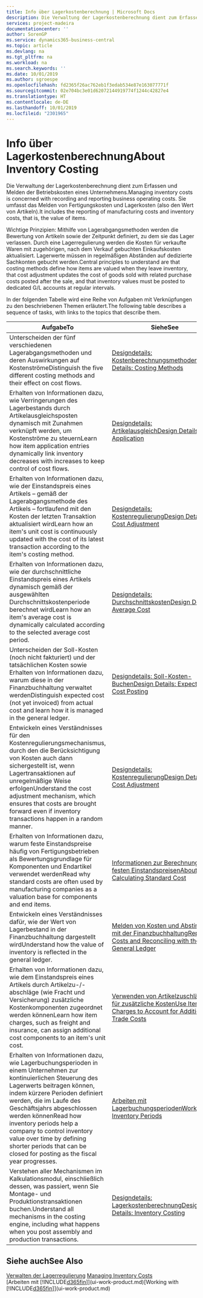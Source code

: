 ```yaml
---
title: Info über Lagerkostenberechnung | Microsoft Docs
description: Die Verwaltung der Lagerkostenberechnung dient zum Erfassen und Melden der Betriebskosten eines Unternehmens. Sie umfasst das Melden von Fertigungskosten und Lagerkosten (also den Wert von Artikeln).
services: project-madeira
documentationcenter: ''
author: SorenGP
ms.service: dynamics365-business-central
ms.topic: article
ms.devlang: na
ms.tgt_pltfrm: na
ms.workload: na
ms.search.keywords: ''
ms.date: 10/01/2019
ms.author: sgroespe
ms.openlocfilehash: fd2365f26ac762eb1f3edab534e87e163077771f
ms.sourcegitcommit: 02e704bc3e01d62072144919774f1244c42827e4
ms.translationtype: HT
ms.contentlocale: de-DE
ms.lasthandoff: 10/01/2019
ms.locfileid: "2301965"
---
```

# <a name="about-inventory-costing"></a><span data-ttu-id="03195-104">Info über Lagerkostenberechnung</span><span class="sxs-lookup"><span data-stu-id="03195-104">About Inventory Costing</span></span>
<span data-ttu-id="03195-105">Die Verwaltung der Lagerkostenberechnung dient zum Erfassen und Melden der Betriebskosten eines Unternehmens.</span><span class="sxs-lookup"><span data-stu-id="03195-105">Managing inventory costs is concerned with recording and reporting business operating costs.</span></span> <span data-ttu-id="03195-106">Sie umfasst das Melden von Fertigungskosten und Lagerkosten (also den Wert von Artikeln).</span><span class="sxs-lookup"><span data-stu-id="03195-106">It includes the reporting of manufacturing costs and inventory costs, that is, the value of items.</span></span>  

 <span data-ttu-id="03195-107">Wichtige Prinzipien: Mithilfe von Lagerabgangsmethoden werden die Bewertung von Artikeln sowie der Zeitpunkt definiert, zu dem sie das Lager verlassen. Durch eine Lagerregulierung werden die Kosten für verkaufte Waren mit zugehörigen, nach dem Verkauf gebuchten Einkaufskosten aktualisiert. Lagerwerte müssen in regelmäßigen Abständen auf dedizierte Sachkonten gebucht werden.</span><span class="sxs-lookup"><span data-stu-id="03195-107">Central principles to understand are that costing methods define how items are valued when they leave inventory, that cost adjustment updates the cost of goods sold with related purchase costs posted after the sale, and that inventory values must be posted to dedicated G/L accounts at regular intervals.</span></span>  

 <span data-ttu-id="03195-108">In der folgenden Tabelle wird eine Reihe von Aufgaben mit Verknüpfungen zu den beschriebenen Themen erläutert.</span><span class="sxs-lookup"><span data-stu-id="03195-108">The following table describes a sequence of tasks, with links to the topics that describe them.</span></span>   

|<span data-ttu-id="03195-109">**Aufgabe**</span><span class="sxs-lookup"><span data-stu-id="03195-109">**To**</span></span>|<span data-ttu-id="03195-110">**Siehe**</span><span class="sxs-lookup"><span data-stu-id="03195-110">**See**</span></span>|  
|------------|-------------|  
|<span data-ttu-id="03195-111">Unterscheiden der fünf verschiedenen Lagerabgangsmethoden und deren Auswirkungen auf Kostenströme</span><span class="sxs-lookup"><span data-stu-id="03195-111">Distinguish the five different costing methods and their effect on cost flows.</span></span>|[<span data-ttu-id="03195-112">Designdetails: Kostenberechnungsmethoden</span><span class="sxs-lookup"><span data-stu-id="03195-112">Design Details: Costing Methods</span></span>](design-details-costing-methods.md)|  
|<span data-ttu-id="03195-113">Erhalten von Informationen dazu, wie Verringerungen des Lagerbestands durch Artikelausgleichsposten dynamisch mit Zunahmen verknüpft werden, um Kostenströme zu steuern</span><span class="sxs-lookup"><span data-stu-id="03195-113">Learn how item application entries dynamically link inventory decreases with increases to keep control of cost flows.</span></span>|[<span data-ttu-id="03195-114">Designdetails: Artikelausgleich</span><span class="sxs-lookup"><span data-stu-id="03195-114">Design Details: Item Application</span></span>](design-details-item-application.md)|  
|<span data-ttu-id="03195-115">Erhalten von Informationen dazu, wie der Einstandspreis eines Artikels – gemäß der Lagerabgangsmethode des Artikels – fortlaufend mit den Kosten der letzten Transaktion aktualisiert wird</span><span class="sxs-lookup"><span data-stu-id="03195-115">Learn how an item's unit cost is continuously updated with the cost of its latest transaction according to the item's costing method.</span></span>|[<span data-ttu-id="03195-116">Designdetails: Kostenregulierung</span><span class="sxs-lookup"><span data-stu-id="03195-116">Design Details: Cost Adjustment</span></span>](design-details-cost-adjustment.md)|  
|<span data-ttu-id="03195-117">Erhalten von Informationen dazu, wie der durchschnittliche Einstandspreis eines Artikels dynamisch gemäß der ausgewählten Durchschnittskostenperiode berechnet wird</span><span class="sxs-lookup"><span data-stu-id="03195-117">Learn how an item's average cost is dynamically calculated according to the selected average cost period.</span></span>|[<span data-ttu-id="03195-118">Designdetails: Durchschnittskosten</span><span class="sxs-lookup"><span data-stu-id="03195-118">Design Details: Average Cost</span></span>](design-details-average-cost.md)|  
|<span data-ttu-id="03195-119">Unterscheiden der Soll-Kosten (noch nicht fakturiert) und der tatsächlichen Kosten sowie Erhalten von Informationen dazu, warum diese in der Finanzbuchhaltung verwaltet werden</span><span class="sxs-lookup"><span data-stu-id="03195-119">Distinguish expected cost (not yet invoiced) from actual cost and learn how it is managed in the general ledger.</span></span>|[<span data-ttu-id="03195-120">Designdetails: Soll-Kosten-Buchen</span><span class="sxs-lookup"><span data-stu-id="03195-120">Design Details: Expected Cost Posting</span></span>](design-details-expected-cost-posting.md)|  
|<span data-ttu-id="03195-121">Entwickeln eines Verständnisses für den Kostenregulierungsmechanismus, durch den die Berücksichtigung von Kosten auch dann sichergestellt ist, wenn Lagertransaktionen auf unregelmäßige Weise erfolgen</span><span class="sxs-lookup"><span data-stu-id="03195-121">Understand the cost adjustment mechanism, which ensures that costs are brought forward even if inventory transactions happen in a random manner.</span></span>|[<span data-ttu-id="03195-122">Designdetails: Kostenregulierung</span><span class="sxs-lookup"><span data-stu-id="03195-122">Design Details: Cost Adjustment</span></span>](design-details-cost-adjustment.md)|  
|<span data-ttu-id="03195-123">Erhalten von Informationen dazu, warum feste Einstandspreise häufig von Fertigungsbetrieben als Bewertungsgrundlage für Komponenten und Endartikel verwendet werden</span><span class="sxs-lookup"><span data-stu-id="03195-123">Read why standard costs are often used by manufacturing companies as a valuation base for components and end items.</span></span>|[<span data-ttu-id="03195-124">Informationen zur Berechnung von festen Einstandspreisen</span><span class="sxs-lookup"><span data-stu-id="03195-124">About Calculating Standard Cost</span></span>](finance-about-calculating-standard-cost.md)|  
|<span data-ttu-id="03195-125">Entwickeln eines Verständnisses dafür, wie der Wert von Lagerbestand in der Finanzbuchhaltung dargestellt wird</span><span class="sxs-lookup"><span data-stu-id="03195-125">Understand how the value of inventory is reflected in the general ledger.</span></span>|[<span data-ttu-id="03195-126">Melden von Kosten und Abstimmen mit der Finanzbuchhaltung</span><span class="sxs-lookup"><span data-stu-id="03195-126">Reporting Costs and Reconciling with the General Ledger</span></span>](finance-report-costs-and-reconcile-with-the-general-ledger.md)|  
|<span data-ttu-id="03195-127">Erhalten von Informationen dazu, wie dem Einstandspreis eines Artikels durch Artikelzu-/-abschläge (wie Fracht und Versicherung) zusätzliche Kostenkomponenten zugeordnet werden können</span><span class="sxs-lookup"><span data-stu-id="03195-127">Learn how item charges, such as freight and insurance, can assign additional cost components to an item's unit cost.</span></span>|[<span data-ttu-id="03195-128">Verwenden von Artikelzuschlägen für zusätzliche Kosten</span><span class="sxs-lookup"><span data-stu-id="03195-128">Use Item Charges to Account for Additional Trade Costs</span></span>](payables-how-assign-item-charges.md)|  
|<span data-ttu-id="03195-129">Erhalten von Informationen dazu, wie Lagerbuchungsperioden in einem Unternehmen zur kontinuierlichen Steuerung des Lagerwerts beitragen können, indem kürzere Perioden definiert werden, die im Laufe des Geschäftsjahrs abgeschlossen werden können</span><span class="sxs-lookup"><span data-stu-id="03195-129">Read how inventory periods help a company to control inventory value over time by defining shorter periods that can be closed for posting as the fiscal year progresses.</span></span>|[<span data-ttu-id="03195-130">Arbeiten mit Lagerbuchungsperioden</span><span class="sxs-lookup"><span data-stu-id="03195-130">Work with Inventory Periods</span></span>](finance-how-to-work-with-inventory-periods.md)|  
|<span data-ttu-id="03195-131">Verstehen aller Mechanismen im Kalkulationsmodul, einschließlich dessen, was passiert, wenn Sie Montage- und Produktionstransaktionen buchen.</span><span class="sxs-lookup"><span data-stu-id="03195-131">Understand all mechanisms in the costing engine, including what happens when you post assembly and production transactions.</span></span>|[<span data-ttu-id="03195-132">Designdetails: Lagerkostenberechnung</span><span class="sxs-lookup"><span data-stu-id="03195-132">Design Details: Inventory Costing</span></span>](design-details-inventory-costing.md)|

## <a name="see-also"></a><span data-ttu-id="03195-133">Siehe auch</span><span class="sxs-lookup"><span data-stu-id="03195-133">See Also</span></span>
<span data-ttu-id="03195-134">[Verwalten der Lagerregulierung](finance-manage-inventory-costs.md)  </span><span class="sxs-lookup"><span data-stu-id="03195-134">[Managing Inventory Costs](finance-manage-inventory-costs.md)  </span></span>  
<span data-ttu-id="03195-135">[Arbeiten mit [!INCLUDE[d365fin](includes/d365fin_md.md)]](ui-work-product.md)</span><span class="sxs-lookup"><span data-stu-id="03195-135">[Working with [!INCLUDE[d365fin](includes/d365fin_md.md)]](ui-work-product.md)</span></span>
